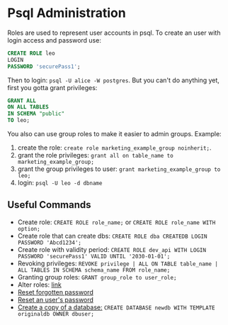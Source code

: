 # Psql Administration

Roles are used to represent user accounts in psql. To create an user with login access and password use:

```sql
CREATE ROLE leo 
LOGIN 
PASSWORD 'securePass1';
```

Then to login: `psql -U alice -W postgres`. But you can't do anything yet, first you gotta grant privileges:

```sql
GRANT ALL
ON ALL TABLES
IN SCHEMA "public"
TO leo;
```

You also can use group roles to make it easier to admin groups. Example:

1. create the role: `create role marketing_example_group noinherit;`.
2. grant the role privileges: `grant all on table_name to marketing_example_group;`
3. grant the group privileges to user: `grant marketing_example_group to leo;`
4. login: `psql -U leo -d dbname`

## Useful Commands

- Create role: `CREATE ROLE role_name;` or `CREATE ROLE role_name WITH option;`
- Create role that can create dbs: `CREATE ROLE dba CREATEDB LOGIN PASSWORD 'Abcd1234';`
- Create role with validity period: `CREATE ROLE dev_api WITH LOGIN PASSWORD 'securePass1' VALID UNTIL '2030-01-01';`
- Revoking privileges: `REVOKE privilege | ALL ON TABLE table_name |  ALL TABLES IN SCHEMA schema_name FROM role_name;`
- Granting group roles: `GRANT group_role to user_role;`
- Alter roles: [link](https://www.postgresqltutorial.com/postgresql-administration/postgresql-alter-role/)
- [Reset forgotten password](https://www.postgresqltutorial.com/postgresql-administration/postgresql-reset-password/)
- [Reset an user's password](https://www.postgresqltutorial.com/postgresql-administration/postgresql-change-password/)
- [Create a copy of a database:](http://stackoverflow.com/questions/876522/ddg#876565) `CREATE DATABASE newdb WITH TEMPLATE originaldb OWNER dbuser;`
